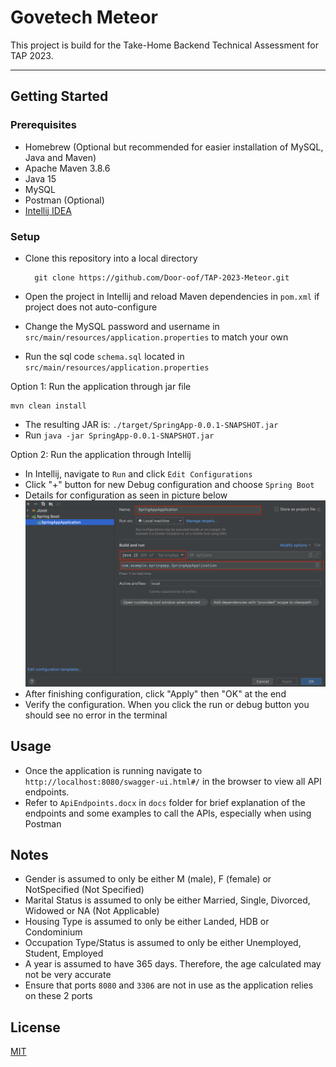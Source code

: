 # Govetech Meteor

This project is build for the Take-Home Backend Technical Assessment for TAP 2023.

---
## Getting Started

### Prerequisites
- Homebrew (Optional but recommended for easier installation of MySQL, Java and Maven)
- Apache Maven 3.8.6
- Java 15
- MySQL
- Postman (Optional)
- [Intellij IDEA](https://www.jetbrains.com/idea/download)

### Setup
- Clone this repository into a local directory


        git clone https://github.com/Door-oof/TAP-2023-Meteor.git


- Open the project in Intellij and reload Maven dependencies in `pom.xml` if project does not auto-configure
- Change the MySQL password and username in `src/main/resources/application.properties` to match your own
- Run the sql code `schema.sql` located in `src/main/resources/application.properties`

Option 1: Run the application through jar file

    mvn clean install

- The resulting JAR is: `./target/SpringApp-0.0.1-SNAPSHOT.jar`
- Run `java -jar SpringApp-0.0.1-SNAPSHOT.jar`

Option 2: Run the application through Intellij
- In Intellij, navigate to `Run` and click `Edit Configurations`
- Click "+" button for new Debug configuration and choose `Spring Boot`
- Details for configuration as seen in picture below
![configuration](docs/images/Screenshot.png)
- After finishing configuration, click "Apply" then "OK" at the end
- Verify the configuration. When you click the run or debug button you should see no error in the terminal

## Usage
- Once the application is running navigate to `http://localhost:8080/swagger-ui.html#/` in the browser to view all API endpoints.
- Refer to `ApiEndpoints.docx` in `docs` folder for brief explanation of the endpoints and some examples to call the APIs, especially when using Postman

## Notes
- Gender is assumed to only be either M (male), F (female) or NotSpecified (Not Specified)
- Marital Status is assumed to only be either Married, Single, Divorced, Widowed or NA (Not Applicable)
- Housing Type is assumed to only be either Landed, HDB or Condominium
- Occupation Type/Status is assumed to only be either Unemployed, Student, Employed
- A year is assumed to have 365 days. Therefore, the age calculated may not be very accurate
- Ensure that ports `8080` and `3306` are not in use as the application relies on these 2 ports

## License
[MIT](LICENSE)
